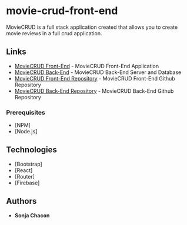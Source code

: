 # movie-crud-front-end

MovieCRUD is a full stack application created that allows you to create movie reviews in a full crud application.

## Links

* [MovieCRUD Front-End](https://omdb-sonja-front.firebaseapp.com/) - MovieCRUD Front-End Application
* [MovieCRUD Back-End](https://omdb-son.herokuapp.com/) - MovieCRUD Back-End Server and Database
* [MovieCRUD Front-End Repository](https://github.com/s0njablade/OMDB-Frontend) - MovieCRUD Front-End Github Repository
* [MovieCRUD Back-End Repository](https://github.com/s0njablade/OMBD-Backend/) - MovieCRUD Back-End Github Repository

### Prerequisites
* [NPM]
* [Node.js]

## Technologies

* [Bootstrap]
* [React]
* [Router]
* [Firebase]

## Authors

* **Sonja Chacon** 